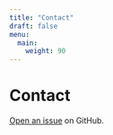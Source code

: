 ```yaml
---
title: "Contact"
draft: false
menu:
  main:
    weight: 90
---
```


# Contact

[Open an issue](https://github.com/jm-wltr/hugo-mock-landing-page-autodeployed/issues/new) on GitHub.
